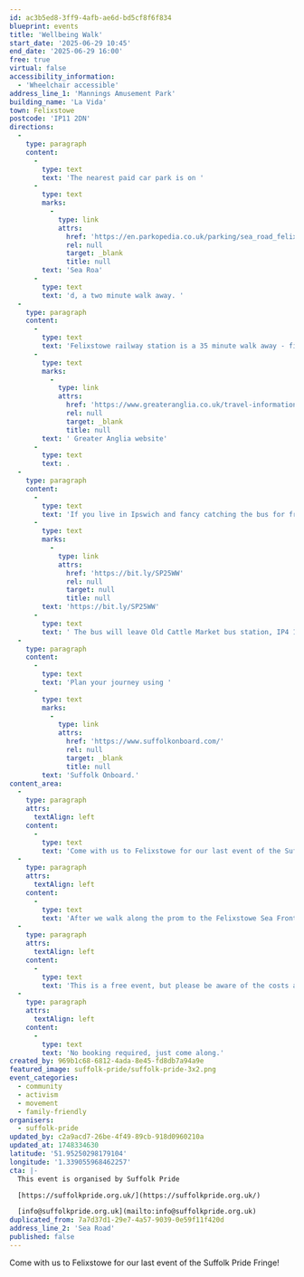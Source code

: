 ```yaml
---
id: ac3b5ed8-3ff9-4afb-ae6d-bd5cf8f6f834
blueprint: events
title: 'Wellbeing Walk'
start_date: '2025-06-29 10:45'
end_date: '2025-06-29 16:00'
free: true
virtual: false
accessibility_information:
  - 'Wheelchair accessible'
address_line_1: 'Mannings Amusement Park'
building_name: 'La Vida'
town: Felixstowe
postcode: 'IP11 2DN'
directions:
  -
    type: paragraph
    content:
      -
        type: text
        text: 'The nearest paid car park is on '
      -
        type: text
        marks:
          -
            type: link
            attrs:
              href: 'https://en.parkopedia.co.uk/parking/sea_road_felixstowe/?arriving=202505270930&leaving=202505271130'
              rel: null
              target: _blank
              title: null
        text: 'Sea Roa'
      -
        type: text
        text: 'd, a two minute walk away. '
  -
    type: paragraph
    content:
      -
        type: text
        text: 'Felixstowe railway station is a 35 minute walk away - find up to date train times on the'
      -
        type: text
        marks:
          -
            type: link
            attrs:
              href: 'https://www.greateranglia.co.uk/travel-information/station-information/flx'
              rel: null
              target: _blank
              title: null
        text: ' Greater Anglia website'
      -
        type: text
        text: .
  -
    type: paragraph
    content:
      -
        type: text
        text: 'If you live in Ipswich and fancy catching the bus for free with us, please fill out the following form: '
      -
        type: text
        marks:
          -
            type: link
            attrs:
              href: 'https://bit.ly/SP25WW'
              rel: null
              target: null
              title: null
        text: 'https://bit.ly/SP25WW'
      -
        type: text
        text: ' The bus will leave Old Cattle Market bus station, IP4 1RA at 10.10am. We will be leaving Felixstowe at 2pm from the bus stop outside Felixstowe Leisure Centre. (Felixstowe Pier, Stop ID: sufgtmgm).'
  -
    type: paragraph
    content:
      -
        type: text
        text: 'Plan your journey using '
      -
        type: text
        marks:
          -
            type: link
            attrs:
              href: 'https://www.suffolkonboard.com/'
              rel: null
              target: _blank
              title: null
        text: 'Suffolk Onboard.'
content_area:
  -
    type: paragraph
    attrs:
      textAlign: left
    content:
      -
        type: text
        text: 'Come with us to Felixstowe for our last event of the Suffolk Pride Fringe! Join us at 10.45am in front of La Vida by the water fountain as we head for a stroll along the prom. '
  -
    type: paragraph
    attrs:
      textAlign: left
    content:
      -
        type: text
        text: 'After we walk along the prom to the Felixstowe Sea Front Gardens and back, we will return to Beach Street for lunch. Sit, eat, drink and socialise with your community as we say goodbye to the Fringe and enjoy a relaxing day at the seaside.'
  -
    type: paragraph
    attrs:
      textAlign: left
    content:
      -
        type: text
        text: 'This is a free event, but please be aware of the costs around, transportation to and from the event.'
  -
    type: paragraph
    attrs:
      textAlign: left
    content:
      -
        type: text
        text: 'No booking required, just come along.'
created_by: 969b1c68-6812-4ada-8e45-fd8db7a94a9e
featured_image: suffolk-pride/suffolk-pride-3x2.png
event_categories:
  - community
  - activism
  - movement
  - family-friendly
organisers:
  - suffolk-pride
updated_by: c2a9acd7-26be-4f49-89cb-918d0960210a
updated_at: 1748334630
latitude: '51.95250298179104'
longitude: '1.339055968462257'
cta: |-
  This event is organised by Suffolk Pride

  [https://suffolkpride.org.uk/](https://suffolkpride.org.uk/)

  [info@suffolkpride.org.uk](mailto:info@suffolkpride.org.uk)
duplicated_from: 7a7d37d1-29e7-4a57-9039-0e59f11f420d
address_line_2: 'Sea Road'
published: false
---
```

Come with us to Felixstowe for our last event of the Suffolk Pride Fringe!